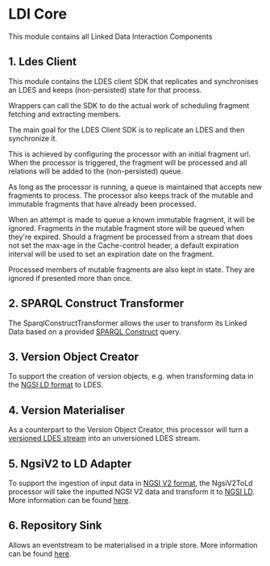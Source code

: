 # LDI Core

This module contains all Linked Data Interaction Components

## 1. Ldes Client

This module contains the LDES client SDK that replicates and synchronises an LDES and keeps (non-persisted) state for that process.

Wrappers can call the SDK to do the actual work of scheduling fragment fetching and extracting members.

The main goal for the LDES Client SDK is to replicate an LDES and then synchronize it.

This is achieved by configuring the processor with an initial fragment url. When the processor is triggered, the fragment will be processed and all relations will be added to the (non-persisted) queue.

As long as the processor is running, a queue is maintained that accepts new fragments to process. The processor also keeps track of the mutable and immutable fragments that have already been processed.

When an attempt is made to queue a known immutable fragment, it will be ignored. Fragments in the mutable fragment store will be queued when they're expired. Should a fragment be processed from a stream that does not set the max-age in the Cache-control header, a default expiration interval will be used to set an expiration date on the fragment.

Processed members of mutable fragments are also kept in state. They are ignored if presented more than once.

## 2. SPARQL Construct Transformer

The SparqlConstructTransformer allows the user to transform its Linked Data based on a provided
[SPARQL Construct](https://www.w3.org/TR/rdf-sparql-query/) query.

## 3. Version Object Creator

To support the creation of version objects, e.g. when transforming data in the [NGSI LD format](https://vloca-kennishub.vlaanderen.be/NGSI_(LD)) to LDES.

## 4. Version Materialiser

As a counterpart to the Version Object Creator, this processor will turn a  [versioned LDES stream](https://w3id.org/ldes/specification#version-materializations) into an unversioned LDES stream.

## 5. NgsiV2 to LD Adapter

To support the ingestion of input data in [NGSI V2 format](https://fiware-tutorials.readthedocs.io/en/stable/getting-started/),
the NgsiV2ToLd processor will take the inputted NGSI V2 data and transform it to [NGSI LD](https://vloca-kennishub.vlaanderen.be/NGSI_(LD)).
More information can be found [here](ngsiv2-to-ld-adapter/README.md).

## 6. Repository Sink

Allows an eventstream to be materialised in a triple store. More information can be
found [here](repository-materialiser/README.md).